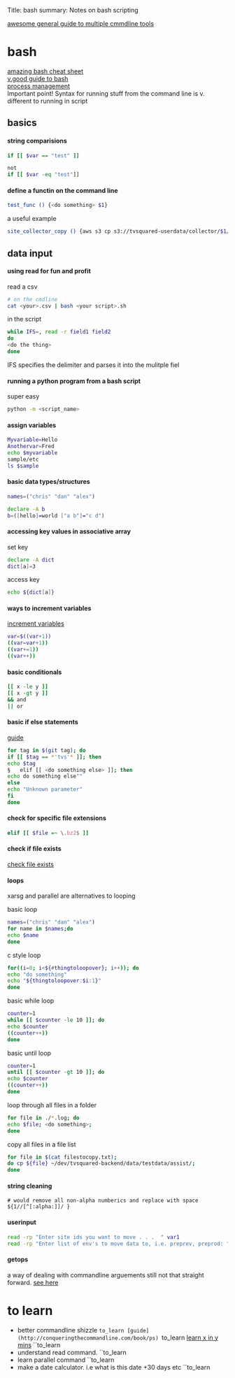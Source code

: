 Title: bash
summary: Notes on bash scripting

[awesome general guide to multiple cmmdline tools](http://conqueringthecommandline.com/book/ps)

# bash
[amazing bash cheat sheet](https://devhints.io/bash)   
[v.good guide to bash](https://www.tldp.org/LDP/abs/html/)   
[process management](https://mywiki.wooledge.org/ProcessManagement)   
Important point! Syntax for running stuff from the command line is v. different to running in script  

## basics 

#### **string comparisions**

```bash
if [[ $var == "test" ]]

not 
if [[ $var -eq "test"]]
```

#### **define a functin on the command line**

```bash
test_func () {<do something> $1}
```

a useful example 

```bash
site_collector_copy () {aws s3 cp s3://tvsquared-userdata/collector/$1/2019.08/ s3://tvsquared-userdata-preprod/collector/$1/2019.08/ --recursive}
```

## data input

#### using read for fun and profit

read a csv 
```bash 
# on the cmdline
cat <your>.csv | bash <your script>.sh
```

in the script
```bash
while IFS=, read -r field1 field2
do
<do the thing>
done
```

IFS specifies the delimiter and parses it into the mulitple fiel 



#### **running a python program from a bash script**

super easy
```bash
python -m <script_name>
```


#### **assign variables**

```bash
Myvariable=Hello
Anothervar=Fred
echo $myvariable 
sample/etc
ls $sample
```

#### **basic data types/structures**

```bash
names=("chris" "dan" "alex")
```

```bash
declare -A b
b=([hello]=world ["a b"]="c d")
```

#### **accessing key values in associative array**

set key 
```bash
declare -A dict
dict[a]=3
```

access key
```bash
echo ${dict[a]}
```

#### **ways to increment variables**
[increment variables](https://askubuntu.com/questions/385528/how-to-increment-a-variable-in-bash)
```bash
var=$((var+1))
((var=var+1))
((var+=1))
((var++))
```

#### **basic conditionals**

```bash
[[ x -le y ]]
[[ x -gt y ]]
&& and
|| or
```

#### **basic if else statements**
[guide](https://ryanstutorials.net/bash-scripting-tutorial/bash-if-statements.php
)
```bash
for tag in $(git tag); do
if [[ $tag == *'tvs'* ]]; then
echo $tag
§   elif [[ <do something else> ]]; then
echo do something else""
else
echo "Unknown parameter"
fi
done
```

#### **check for specific file extensions**

```bash
elif [[ $file =~ \.bz2$ ]]
```

#### **check if file exists**
[check file exists](https://linuxize.com/post/bash-check-if-file-exists/)

#### **loops**

xarsg and parallel are alternatives to looping

basic loop
```bash
names=("chris" "dan" "alex")
for name in $names;do 
echo $name
done
```

c style loop
```bash
for((i=0; i<${#thingtoloopover}; i++)); do
echo "do something"
echo "${thingtoloopover:$i:1}"
done 
```

basic while loop
```bash
counter=1
while [[ $counter -le 10 ]]; do 
echo $counter
((counter++))
done
```

basic until loop
```bash
counter=1 
until [[ $counter -gt 10 ]]; do 
echo $counter 
((counter++))
done
```


loop through all files in a folder
```bash
for file in ./*.log; do 
echo $file; <do something>; 
done
```

copy all files in a file list

```bash
for file in $(cat filestocopy.txt); 
do cp ${file} ~/dev/tvsquared-backend/data/testdata/assist/; 
done
```

#### **string cleaning**

```
# would remove all non-alpha numberics and replace with space
${1//[^[:alpha:]]/ }
```

#### userinput

```bash
read -rp "Enter site ids you want to move . . .  " var1
read -rp "Enter list of env's to move data to, i.e. preprev, preprod: " var2
```

#### getops

a way of dealing with commandline arguements 
still not that straight forward.
 [see here](https://sookocheff.com/post/bash/parsing-bash-script-arguments-with-shopts/)

# to learn

- better commandline shizzle ``to_learn
[guide](http://conqueringthecommandline.com/book/ps) ``to_learn
[learn x in y mins](https://learnxinyminutes.com/docs/erlang/) ``to_learn
- understand read command. ``to_learn
- learn parallel command ``to_learn
- make a date calculator. i.e what is this date +30 days etc ``to_learn


